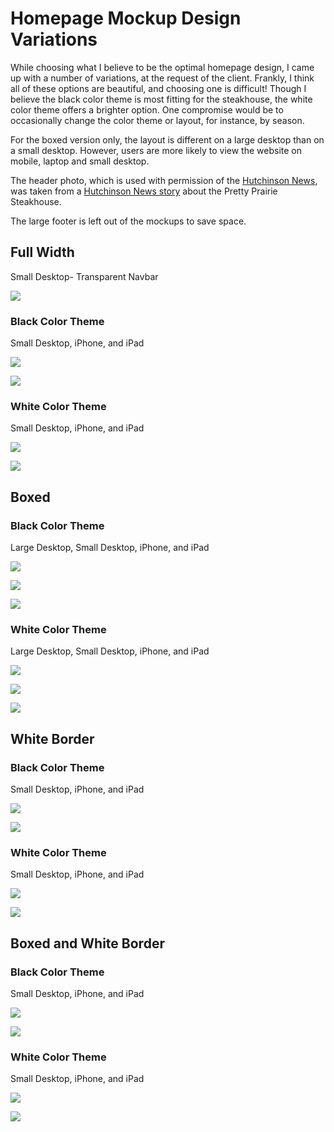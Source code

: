 # Homepage Mockup Design Variations

While choosing what I believe to be the optimal homepage design, I came up with a number of variations, at the request of the client. Frankly, I think all of these options are beautiful, and choosing one is difficult! Though I believe the black color theme is most fitting for the steakhouse, the white color theme offers a brighter option. One compromise would be to occasionally change the color theme or layout, for instance, by season.<br>

For the boxed version only, the layout is different on a large desktop than on a small desktop. However, users are more likely to view the website on mobile, laptop and small desktop.<br>

The header photo, which is used with permission of the [Hutchinson News](http://www.hutchnews.com), was taken from a [Hutchinson News story](http://www.hutchnews.com/projects/progress/progress-a-small-town-s-prairie-survival-rodeo-just-part/article_3d11eaba-435c-5be2-8716-47b73a5e7558.html) about the Pretty Prairie Steakhouse. 

The large footer is left out of the mockups to save space.

## Full Width

Small Desktop- Transparent Navbar

![](images/homepage-mockup-design-variations/laptop-no-navbar.jpg)

### Black Color Theme

Small Desktop, iPhone, and iPad

![](images/homepage-mockup-design-variations/small-desktop-black-theme-full-width.jpg)

![](images/homepage-mockup-design-variations/mobile-black-theme-full-width.jpg)

### White Color Theme

Small Desktop, iPhone, and iPad

![](images/homepage-mockup-design-variations/small-desktop-white-theme-full-width.jpg)

![](images/homepage-mockup-design-variations/mobile-white-theme-full-width.jpg)

## Boxed

### Black Color Theme

Large Desktop, Small Desktop, iPhone, and iPad

![](images/homepage-mockup-design-variations/large-desktop-black-theme-boxed.jpg)

![](images/homepage-mockup-design-variations/small-desktop-black-theme-boxed.jpg)

![](images/homepage-mockup-design-variations/mobile-black-theme-boxed.jpg)

### White Color Theme

Large Desktop, Small Desktop, iPhone, and iPad

![](images/homepage-mockup-design-variations/large-desktop-white-theme-boxed.jpg)

![](images/homepage-mockup-design-variations/small-desktop-white-theme-boxed.jpg)

![](images/homepage-mockup-design-variations/mobile-white-theme-boxed.jpg)

## White Border

### Black Color Theme

Small Desktop, iPhone, and iPad

![](images/homepage-mockup-design-variations/small-desktop-black-theme-white-border.jpg)

![](images/homepage-mockup-design-variations/mobile-black-theme-white-border.jpg)

### White Color Theme

Small Desktop, iPhone, and iPad

![](images/homepage-mockup-design-variations/small-desktop-white-theme-white-border.jpg)

![](images/homepage-mockup-design-variations/mobile-white-theme-white-border.jpg)

## Boxed and White Border

### Black Color Theme

Small Desktop, iPhone, and iPad

![](images/homepage-mockup-design-variations/small-desktop-black-theme-boxed-and-white-border.jpg)

![](images/homepage-mockup-design-variations/mobile-black-theme-boxed-white-border.jpg)

### White Color Theme

Small Desktop, iPhone, and iPad

![](images/homepage-mockup-design-variations/small-desktop-white-theme-boxed-and-white-border.jpg)

![](images/homepage-mockup-design-variations/mobile-white-theme-boxed-white-border.jpg)
